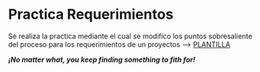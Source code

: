 # Practica Requerimientos

Se realiza la practica mediante el cual se modifico los puntos sobresaliente del proceso para los requerimientos de un proyectos  --> [PLANTILLA](./01-Requerimiento-isactes.pdf)

***¡No matter what, you keep finding something to fith for!***
